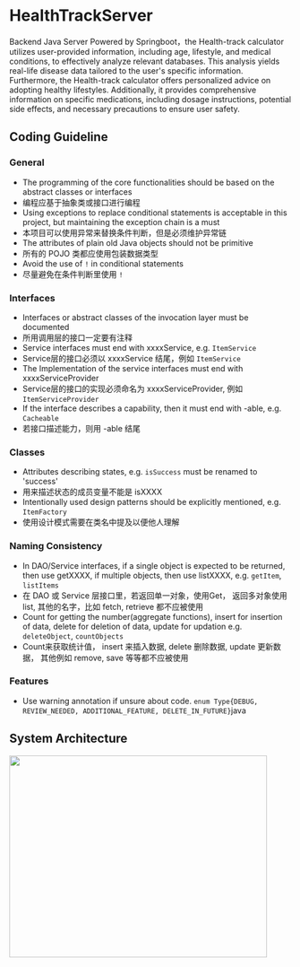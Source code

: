 # HealthTrackServer
Backend Java Server Powered by Springboot，the Health-track calculator utilizes user-provided information, including age, lifestyle, and medical conditions, to effectively analyze relevant databases. This analysis yields real-life disease data tailored to the user's specific information. Furthermore, the Health-track calculator offers personalized advice on adopting healthy lifestyles. Additionally, it provides comprehensive information on specific medications, including dosage instructions, potential side effects, and necessary precautions to ensure user safety.

## Coding Guideline
### General
- The programming of the core functionalities should be based on the abstract classes or interfaces
- 编程应基于抽象类或接口进行编程
- Using exceptions to replace conditional statements is acceptable in this project, but maintaining the exception chain is a must
- 本项目可以使用异常来替换条件判断，但是必须维护异常链
- The attributes of plain old Java objects should not be primitive
- 所有的 POJO 类都应使用包装数据类型
- Avoid the use of `!` in conditional statements
- 尽量避免在条件判断里使用 `!`


### Interfaces
- Interfaces or abstract classes of the invocation layer must be documented
- 所用调用层的接口一定要有注释
- Service interfaces must end with xxxxService, e.g. `ItemService`
- Service层的接口必须以 xxxxService 结尾，例如 `ItemService`
- The Implementation of the service interfaces must end with xxxxServiceProvider
- Service层的接口的实现必须命名为 xxxxServiceProvider, 例如 `ItemServiceProvider`
- If the interface describes a capability, then it must end with -able, e.g. `Cacheable`
- 若接口描述能力，则用 -able 结尾

### Classes
- Attributes describing states, e.g. `isSuccess` must be renamed to 'success'
- 用来描述状态的成员变量不能是 isXXXX
- Intentionally used design patterns should be explicitly mentioned, e.g. `ItemFactory`
- 使用设计模式需要在类名中提及以便他人理解

### Naming Consistency
- In DAO/Service interfaces, if a single object is expected to be returned, then use getXXXX, if multiple objects, then use listXXXX, e.g. `getItem`, `listItems`
- 在 DAO 或 Service 层接口里，若返回单一对象，使用Get， 返回多对象使用 list, 其他的名字，比如 fetch, retrieve 都不应被使用
- Count for getting the number(aggregate functions), insert for insertion of data, delete for deletion of data, update for updation e.g. `deleteObject`, `countObjects`
- Count来获取统计值， insert 来插入数据, delete 删除数据, update 更新数据， 其他例如 remove, save 等等都不应被使用

### Features
- Use warning annotation if unsure about code.
``enum Type{DEBUG, REVIEW_NEEDED, ADDITIONAL_FEATURE, DELETE_IN_FUTURE}``java
## System Architecture
<img src="https://github.com/James777G/HealthTrackServer/assets/110001509/962130ea-ca0a-4c0a-baac-6bba08556fa9" width="460" height="360">
